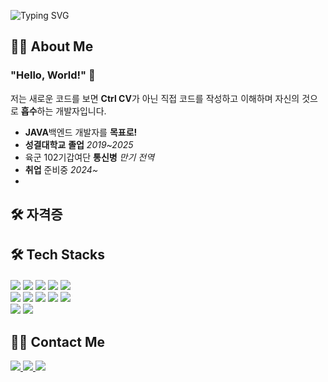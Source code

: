 ![Typing SVG](https://readme-typing-svg.herokuapp.com?font=Oleo+Script&color=000000&size=35&center=true&vCenter=true&width=404&height=53&lines=%E3%80%80%E3%80%80Hi+there%2C+I'm+Jaeho.+%E3%80%80%E3%80%80)

<div style="text-align: left;">

## 👨‍💻 About Me
 
### "Hello, World!" 👋

저는 새로운 코드를 보면 **Ctrl CV**가 아닌 직접 코드를 작성하고 이해하며 자신의 것으로 **흡수**하는 개발자입니다.


* **JAVA**백엔드 개발자를 **목표로!** 
* **성결대학교** **졸업**          *2019~2025*
* 육군 102기갑여단 **통신병**          *만기   전역*
* **취업** 준비중                 *2024~*
* 
## 🛠️ 자격증

## 🛠️ Tech Stacks

<div style="margin: 20px 0; text-align: left;">
    <img src="https://img.shields.io/badge/Java-007396?style=for-the-badge&logo=Java&logoColor=white">
    <img src="https://img.shields.io/badge/Spring-6DB33F?style=for-the-badge&logo=Spring&logoColor=white">
    <img src="https://img.shields.io/badge/Spring%20Boot-6DB33F?style=for-the-badge&logo=Spring%20Boot&logoColor=white">
    <img src="https://img.shields.io/badge/React-61DAFB?style=for-the-badge&logo=React&logoColor=white">
    <img src="https://img.shields.io/badge/Javascript-F7DF1E?style=for-the-badge&logo=Javascript&logoColor=white"><br/>
    <img src="https://img.shields.io/badge/Node.js-339933?style=for-the-badge&logo=Node.js&logoColor=white">
    <img src="https://img.shields.io/badge/Python-3776AB?style=for-the-badge&logo=Python&logoColor=white">
    <img src="https://img.shields.io/badge/Docker-2496ED?style=for-the-badge&logo=Docker&logoColor=white">
    <img src="https://img.shields.io/badge/MySQL-4479A1?style=for-the-badge&logo=MySQL&logoColor=white">
    <img src="https://img.shields.io/badge/Oracle-F80000?style=for-the-badge&logo=Oracle&logoColor=white"><br/>
    <img src="https://img.shields.io/badge/Git-F05032?style=for-the-badge&logo=Git&logoColor=white">
    <img src="https://img.shields.io/badge/Github-181717?style=for-the-badge&logo=Github&logoColor=white">
</div>

## 🧑‍💻 Contact Me

<div style="text-align: left;">
    <a href="https://www.instagram.com/jaeho_hoya/">
        <img src="https://img.shields.io/badge/Instagram-E4405F?style=for-the-badge&logo=Instagram&logoColor=white">
    </a>
    <a href="mailto:your-email@example.com">
        <img src="https://img.shields.io/badge/Gmail-EA4335?style=for-the-badge&logo=Gmail&logoColor=white">
    </a>
    <a href="https://www.notion.so/">
        <img src="https://img.shields.io/badge/Notion-000000?style=for-the-badge&logo=Notion&logoColor=white">
    </a>
</div>

</div>
